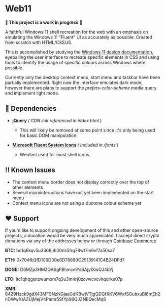 # Web11

**:construction: This project is a work in progress :construction:**

 A faithful Windows 11 shell recreation for the web with an emphasis on emulating the Windows 11 "Fluent" UI as accurately as possible. Created from scratch with HTML/CSS/JS.

 This is accomplished by studying the [Windows 11 design documentation](https://docs.microsoft.com/en-us/windows/apps/design/signature-experiences/design-principles), eyeballing the user interface to recreate specific elements in CSS and using tools to identify the usage of specific colours across Windows where possible.

 Currently only the desktop context menu, start menu and taskbar have been partially implemented. Right now the interface emulates dark mode, however there are plans to support the *prefers-color-scheme* media query and implement light mode.

## :link: Dependencies

- **jQuery** *( CDN link referenced in index.html )*
  - This will likely be removed at some point since it's only being used for basic DOM manipulation

- [**Microsoft Fluent System Icons**](https://github.com/microsoft/fluentui-system-icons) *( included in /fonts )*
  - Webfont used for most shell icons

## :bangbang: Known Issues

- The context menu border does not display correctly over the top of other elements
- Several microinteractions have not yet been implemented on the start menu
- Context menu icons are not using a duotone colour scheme yet

## :heart: Support

If you'd like to support ongoing development of this and other open-source projects, a donation would be very much appreciated. I accept direct crypto donations via any of the addresses below or through [Coinbase Commerce](https://commerce.coinbase.com/checkout/bb4f7665-bfdc-4c22-9fc8-78299010b1c8).

**BTC:** bc1q6kqv5u2368j4l00rls5frg78wt7m6vf7a50sa7

**ETH:** 0x704fb3fD106D00e6D78880C25139141C4B24DFd7

**DOGE:** D6MZp3HMZQA6gFBhmcmYs6AjytXwQJ4bYj

**LTC:** ltc1qhqgsnzwumxm7q3u3m4rj0zcvwcvcvhqqrke07p

**XMR:** 8429Hzck9gdX43MF9NzNGjaeGdKBwjVTjgGDQfXKV6WxfSGubxuBi6mEh2nDWwXtAZUjMejV4Pamr5SfYp96QJZNEQecMqS
